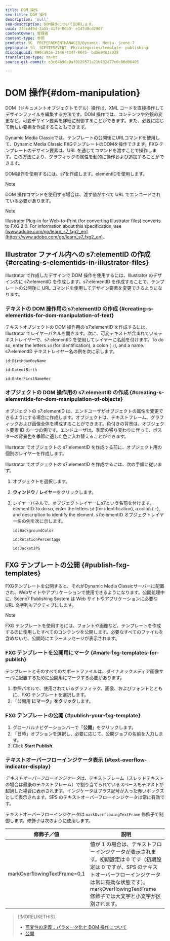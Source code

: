 ```yaml
---
title: DOM 操作
seo-title: DOM 操作
description: 'null'
seo-description: DOM操作について説明します。
uuid: 275cd49d-2a55-41f9-80b0- e147d0cd2907
contentOwner: 管理者
content-type: 参照
products: SG_ PREPERNEMENTMANAGER/Dynamic- Media- Scene-7
geptopics: SG_ SCESTESEVENT_ PK/categories/template- publishing
discoiquuid: 890ca93e-3146-4347-864b- bd5e94037038
translation-type: tm+mt
source-git-commit: e3c64b90e0af0129571a21b132477c0c86d06405

---
```



# DOM 操作{#dom-manipulation}

DOM（ドキュメントオブジェクトモデル）操作は、XML コードを直接操作してデザインファイルを編集する方法です。DOM 操作では、コンテンツや外観の変更など、可変デザイン要素を詳細に制御することができます。また、必要に応じて新しい要素を作成することもできます。

Dynamic Media Classicでは、テンプレートの公開後にURLコマンドを使用して、Dynamic Media Classic FXGテンプレートのDOMを操作できます。FXG テンプレートのデザイン要素は、URL を通じてコマンドを渡すことで操作します。この方法により、グラフィックの属性を動的に操作および追加することができます。

DOM操作を使用するには、s7を作成します。elementIDを使用します。

>[!NOTE]
>
>DOM 操作コマンドを使用する場合は、渡す値がすべて URL でエンコードされている必要があります。

>[!NOTE]
>
>Illustrator Plug-in for Web-to-Print (for converting Illustrator files) converts to FXG 2.0. For information about this specification, see [www.adobe.com/go/learn_s7_fxg2_en](https://www.adobe.com/go/learn_s7_fxg2_en).

## Illustrator ファイル内への s7:elementID の作成 {#creating-s-elementids-in-illustrator-files}

Illustrator で作成したデザインで DOM 操作を使用するには、Illustrator のデザイン内に s7:elementID を作成します。s7:elementID を作成することで、テンプレートの公開後に URL コマンドを使用してデザイン要素を変更できるようになります。

### テキストの DOM 操作用の s7:elementID の作成 {#creating-s-elementids-for-dom-manipulation-of-text}

テキストオブジェクトの DOM 操作用の s7:elementID を作成するには、Illustrator でレイヤーパネルを開きます。次に、可変テキストが含まれているテキストレイヤーで、s7:elementID を使用してレイヤーに名前を付けます。To do so, enter the letters `id` (for identification), a colon ( `:`), and a name. s7:elementID テキストレイヤー名の例を次に示します。

`id:BirthdayBoyName`

`id:DateofBirth`

`id:EnterFirstNameHer`

### オブジェクトの DOM 操作用の s7:elementID の作成 {#creating-s-elementids-for-dom-manipulation-of-objects}

オブジェクトの s7:elementID は、エンドユーザがオブジェクトの属性を変更できるようにする場合に作成します。オブジェクトは、テキストフレーム、グラフィックおよび画像全体を構成することができます。色付きの背景は、オブジェクト要素 ID の一つの例です。エンドユーザは、季節の移り変わりに伴って、ポスターの背景色を季節に適した色に入れ替えることができます。

Illustrator でオブジェクトの s7:elementID を作成する前に、オブジェクト用の個別のレイヤーを作成します。

Illustrator でオブジェクトの s7:elementID を作成するには、次の手順に従います。

1. オブジェクトを選択します。
1. **ウィンドウ** / **レイヤー**&#x200B;をクリックします。
1. レイヤーパネルで、オブジェクトレイヤーにs7という名前を付けます。elementID.To do so, enter the letters `id` (for identification), a colon ( `:`), and description to identify the element. s7:elementID オブジェクトレイヤー名の例を次に示します。

   `id:BackgroundColor`

   `id:RotationPercentage`

   `id:JacketJPG`

## FXG テンプレートの公開 {#publish-fxg-templates}

FXGテンプレートを公開すると、それがDynamic Media Classicサーバーに配置され、Webサイトやアプリケーションで使用できるようになります。公開処理中に、Scene7 Publishing System は Web サイトやアプリケーションに必要な URL 文字列もアクティブにします。

>[!NOTE]
>
>FXG テンプレートを使用するには、フォントや画像など、テンプレートを作成するのに使用したすべてのコンテンツを公開します。必要なすべてのファイルを含めないと、公開時にエラーメッセージが表示されます。

### FXG テンプレートを公開用にマーク {#mark-fxg-templates-for-publish}

テンプレートとそのすべてのサポートファイルは、ダイナミックメディア画像サーバに配置するために公開用にマークする必要があります。

1. 参照パネルで、使用されているグラフィック、画像、およびフォントとともに、FXG テンプレートを選択します。
1. 「公開用 **にマーク」をクリック**&#x200B;します。

### FXG テンプレートの公開 {#publish-your-fxg-template}

1. グローバルナビゲーションバーで「**公開**」をクリックします。
1. 「日時」オプションを選択し、必要に応じて、公開ジョブの名前を入力します。
1. Click **Start Publish**.

### テキストオーバーフローインジケータ表示 {#text-overflow-indicator-display}

*テキストオーバーフローインジケータ*&#x200B;は、テキストフレーム（スレッドテキストの場合は最後のテキストフレーム）で割り当てられているスペースをテキストが超過した場合に表示されます。インジケータはプラス記号が入った赤いボックスとして表示されます。SPS のテキストオーバーフローインジケータは常に有効です。

テキストオーバーフローインジケータは `markOverflowingTextFrame` 修飾子で制御します。修飾子は次のように使用します。

| 修飾子／値 | 説明 |
|--- |--- |
| markOverflowingTextFrame=0,1 | 値が 1 の場合は、テキストフローインジケータが表示されます。初期設定は 0 です（初期設定は 0 ですが、SPS のテキストオーバーフローインジケータは常に有効な状態です）。markOverflowingTextFrame 修飾子では大文字と小文字が区別されます。 |

>[!MORELIKETHIS]
>
>* [可変性の定義：パラメータ化と DOM 操作について](defining-variability-parameterization-versus-dom.md#defining_variability_parameterization_versus_dom_manipulation)
>* [公開](publishing-files.md#publishing_files)

